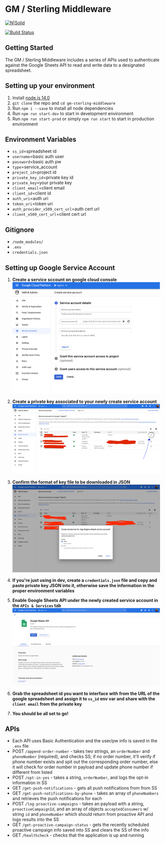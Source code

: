 # GM / Sterling Middleware
[![N|Solid](https://cdn2.downdetector.com/static/uploads/logo/liveperson-logo.png)](https://liveperson.com/)  
  
[![Build Status](https://travis-ci.org/joemccann/dillinger.svg?branch=master)]()  
  
## Getting Started
The GM / Sterling Middleware includes a series of APIs used to authenticate against the Google Sheets API to read and write data to a designated spreadsheet.  
  
## Setting up your environment
1. Install [node.js 14.0](https://nodejs.org/en/download/)
2. `git clone` the repo and `cd gm-sterling-middleware`
2. Run `npm i --save` to install all node dependencies
3. Run `npm run start-dev` to start in development environment
4. Run `npm run start-prod` or simply `npm run start` to start in production environment  
  
## Environment Variables
* `ss_id`=spreadsheet id
* `username`=basic auth user
* `password`=basic auth pw
* `type`=service_account
* `project_id`=project id
* `private_key_id`=private key id
* `private_key`=your private key
* `client_email`=client email
* `client_id`=client id
* `auth_uri`=auth uri
* `token_uri`=token uri
* `auth_provider_x509_cert_url`=auth cert url
* `client_x509_cert_url`=client cert url  
  
## Gitignore
* `/node_modules/`
* `.env`
* `credentials.json`  
  
## Setting up Google Service Account
1. **Create a service sccount on google cloud console**  
![Create a service sccount on google cloud console](./static/create-service-acct.png)  
  
2. **Create a private key associated to your newly create service account**  
![Create a private key associated to your newly create service account](./static/create-service-acct-2.png)  
  
3. **Confirm the format of key file to be downloaded in JSON**  
![Confirm the format of key file to be downloaded in JSON and save the information in the proper environment variables](./static/create-service-acct-3.png)  

4. **If you're just using in dev, create a `credentials.json` file and copy and paste private key JSON into it, otherwise save the information in the proper environment variables**  

5. **Enable Google Sheets API under the newly created service account in the `APIs & Services` tab**  
![Enable Google Sheets API under the newly created service account in the APIs & Services tab](./static/create-service-acct-4.png)  
  
6. **Grab the spreadsheet id you want to interface with from the URL of the google spreadsheet and assign it to `ss_id` env var and share with the `client email` from the private key**  

7. **You should be all set to go!**

## APIs
* Each API uses Basic Authentication and the user/pw info is saved in the `.env` file
* POST `/append-order-number` - takes two strings, an `orderNumber` and `phoneNumber` (required), and checks SS; if no order number, it'll verify if phone number exists and spit out the corresponding order number, else it will check for order number in payload and update phone number if different from listed 
* POST `/opt-in-yes` - takes a string, `orderNumber`, and logs the opt-in information in SS
* GET `/get-push-notifications` - gets all push notifications from from SS
* GET `/get-push-notifications-by-phone` - takes an array of `phoneNumbers` and retrieves the push notifications for each
* POST `/log-proactive-campaigns` - takes an payload with a string, `proactiveCampaignId`, and an array of objects `acceptedConsumers` w/ string `id` and `phoneNumber` which should return from proactive API and logs results into the SS
* GET `/get-proactive-campaign-status` - gets the recently scheduled proactive campaign info saved into SS and clears the SS of the info
* GET `/healthcheck` - checks that the application is up and running